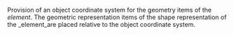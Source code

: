 ﻿Provision of an object coordinate system for the geometry items of the _element_. The geometric representation items of the shape representation of the _element_are placed relative to the object coordinate system.
